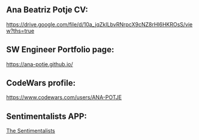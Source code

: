## Ana Beatriz Potje CV:
https://drive.google.com/file/d/10a_jqZkILbvRNrpcX9cNZ8rHl6HKROsS/view?ths=true

## SW Engineer Portfolio page:
https://ana-potje.github.io/

## CodeWars profile: 
https://www.codewars.com/users/ANA-POTJE

## Sentimentalists APP: 
[The Sentimentalists](https://thesentimentalists.github.io)
